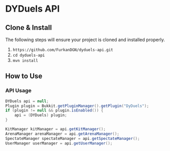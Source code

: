 # DYDuels API

## Clone & Install
The following steps will ensure your project is cloned and installed properly.

1. `https://github.com/FurkanDGN/dyduels-api.git`
2. `cd dyduels-api`
3. `mvn install`

## How to Use

### API Usage

```java
DYDuels api = null;
Plugin plugin = Bukkit.getPluginManager().getPlugin("DyDuels");
if (plugin != null && plugin.isEnabled()) {
    api = (DYDuels) plugin;
}

KitManager kitManager = api.getKitManager();
ArenaManager arenaManager = api.getArenaManager();
SpectateManager spectateManager = api.getSpectateManager();
UserManager userManager = api.getUserManager();
```